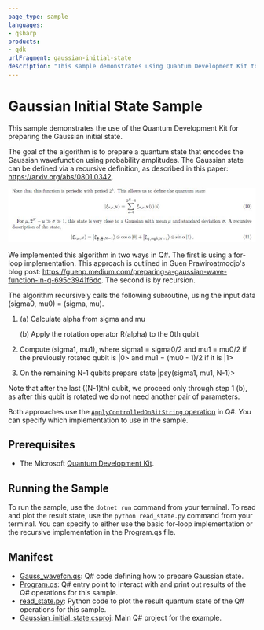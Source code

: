 ```yaml
---
page_type: sample
languages:
- qsharp
products:
- qdk
urlFragment: gaussian-initial-state
description: "This sample demonstrates using Quantum Development Kit to prepare the Gaussian initial state."
---
```


# Gaussian Initial State Sample

This sample demonstrates the use of the Quantum Development Kit for preparing the Gaussian initial state.

The goal of the algorithm is to prepare a quantum state that encodes the Gaussian wavefunction using probability amplitudes. The Gaussian state can be defined via a recursive definition, as described in this paper: https://arxiv.org/abs/0801.0342.

![Image of Gaussian state definition](https://github.com/microsoft/Quantum/blob/main/samples/Gaussian_initial_state/gaussian_definition.JPG)

We implemented this algorithm in two ways in Q#. The first is using a for-loop implementation. This approach is outlined in Guen Prawiroatmodjo's blog post: https://guenp.medium.com/preparing-a-gaussian-wave-function-in-q-695c3941f6dc. The second is by recursion. 

The algorithm recursively calls the following subroutine, using the input data (sigma0, mu0) = (sigma, mu).
1. (a) Calculate alpha from sigma and mu

   (b) Apply the rotation operator R(alpha) to the 0th qubit
2. Compute (sigma1, mu1), where sigma1 = sigma0/2 and mu1 = mu0/2 if the previously rotated qubit is |0> and mu1 = (mu0 - 1)/2 if it is |1>
3. On the remaining N-1 qubits prepare state |psy(sigma1, mu1, N-1)>

Note that after the last ((N-1)th) qubit, we proceed only through step 1 (b), as after this qubit is rotated we do not need another pair of parameters.

Both approaches use the [`ApplyControlledOnBitString` operation](https://docs.microsoft.com/qsharp/api/qsharp/microsoft.quantum.canon.applycontrolledonbitstring) in Q#. You can specify which implementation to use in the sample.

## Prerequisites ##

- The Microsoft [Quantum Development Kit](https://docs.microsoft.com/quantum/install-guide/).

## Running the Sample

To run the sample, use the `dotnet run` command from your terminal.
To read and plot the result state, use the `python read_state.py` command from your terminal.
You can specify to either use the basic for-loop implementation or the recursive implementation in the Program.qs file. 

## Manifest ##

- [Gauss_wavefcn.qs](https://github.com/microsoft/Quantum/blob/main/samples/Gaussian_initial_state/Gauss_wavefcn.qs): Q# code defining how to prepare Gaussian state.
- [Program.qs](https://github.com/microsoft/Quantum/blob/main/samples/gaussian_initial_state/Program.qs): Q# entry point to interact with and print out results of the Q# operations for this sample.
- [read_state.py](https://github.com/microsoft/Quantum/blob/main/samples/gaussian_inital_state/read_state.py): Python code to plot the result quantum state of the Q# operations for this sample.
- [Gaussian_initial_state.csproj](https://github.com/microsoft/Quantum/blob/main/samples/gaussian_initial_state/Gaussian_initial_state.csproj): Main Q# project for the example.

